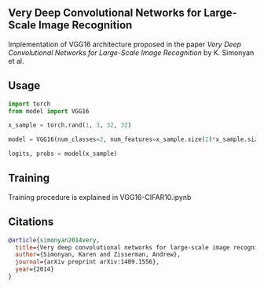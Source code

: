## Very Deep Convolutional Networks for Large-Scale Image Recognition

Implementation of VGG16 architecture proposed in the paper _Very Deep Convolutional Networks for Large-Scale Image Recognition_ by K. Simonyan et al.

## Usage

```python
import torch
from model import VGG16

x_sample = torch.rand(1, 3, 32, 32)

model = VGG16(num_classes=2, num_features=x_sample.size(2)*x_sample.size(3))

logits, probs = model(x_sample)
```

## Training

Training procedure is explained in VGG16-CIFAR10.ipynb

## Citations

```bibtex
@article{simonyan2014very,
  title={Very deep convolutional networks for large-scale image recognition},
  author={Simonyan, Karen and Zisserman, Andrew},
  journal={arXiv preprint arXiv:1409.1556},
  year={2014}
}
```
